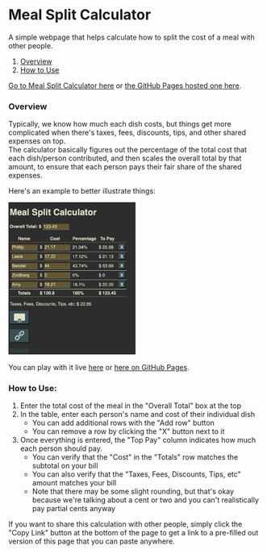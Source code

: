 # Meal Split Calculator
A simple webpage that helps calculate how to split the cost of a meal with other people.

1. [Overview](#overview)
1. [How to Use](#how-to-use)

[Go to Meal Split Calculator here](MealSplitCalculator.html) or [the GitHub Pages hosted one here](https://rkanter.github.io/MealSplitCalculator/MealSplitCalculator.html).

### Overview
Typically, we know how much each dish costs, but things get more complicated when there's taxes, fees,
discounts, tips, and other shared expenses on top.  
The calculator basically figures out the percentage of the total cost that each dish/person contributed,
and then scales the overall total by that amount, to ensure that each person pays their fair share of
the shared expenses.

Here's an example to better illustrate things:

<img src=screenshot.png width=50%>

You can play with it live [here](MealSplitCalculator.html?total=123.45&row=Phillip%7C21.17&row=Leela%7C17.22&row=Bender%7C44&row=Zoidberg%7C0&row=Amy%7C18.21)
or [here on GitHub Pages](https://rkanter.github.io/MealSplitCalculator/MealSplitCalculator.html?total=123.45&row=Phillip%7C21.17&row=Leela%7C17.22&row=Bender%7C44&row=Zoidberg%7C0&row=Amy%7C18.21).

### How to Use:
1. Enter the total cost of the meal in the "Overall Total" box at the top
1. In the table, enter each person's name and cost of their individual dish
   - You can add additional rows with the "Add row" button
   - You can remove a row by clicking the "X" button next to it
1. Once everything is entered, the "Top Pay" column indicates how much each person should pay.
   - You can verify that the "Cost" in the "Totals" row matches the subtotal on your bill
   - You can also verify that the "Taxes, Fees, Discounts, Tips, etc" amount matches your bill
   - Note that there may be some slight rounding, but that's okay because we're talking about a cent or two and you can't realistically pay partial cents anyway

If you want to share this calculation with other people, simply click the "Copy Link" button at the
bottom of the page to get a link to a pre-filled out version of this page that you can paste anywhere.
